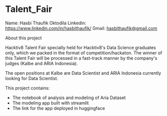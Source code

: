 # Talent_Fair

Name: Hasbi Thaufik Oktodila
Linkedin: https://www.linkedin.com/in/hasbithaufik/
Gmail: hasbithaufik@gmail.com

About this project

Hacktiv8 Talent Fair specially held for Hacktiv8's Data Science graduates only, which we packed in the format of competition/hackaton. The winner of this Talent Fair will be processed in a fast-track manner by the company's judges (Kalbe and ARIA Indonesia).

The open positions at Kalbe are Data Scientist and ARIA Indonesia currently looking for Data Scientist.

This project contains:
- The notebook of analysis and modeling of Aria Dataset
- The modeling app built with streamlit
- The link for the app deployed in huggingface
